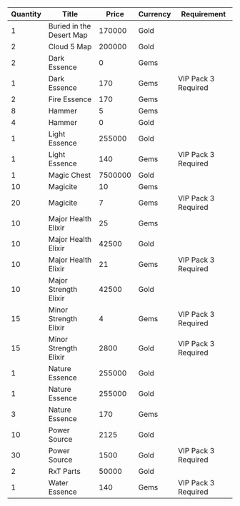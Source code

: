 | Quantity | Title | Price | Currency |  Requirement |
| -------- | ----- | ----- | -------- |  ----------- |
| 1 | Buried in the Desert Map | 170000 | Gold |  |
| 2 | Cloud 5 Map | 200000 | Gold |  |
| 2 | Dark Essence | 0 | Gems |  |
| 1 | Dark Essence | 170 | Gems | VIP Pack 3 Required |
| 2 | Fire Essence | 170 | Gems |  |
| 8 | Hammer | 5 | Gems |  |
| 4 | Hammer | 0 | Gold |  |
| 1 | Light Essence | 255000 | Gold |  |
| 1 | Light Essence | 140 | Gems | VIP Pack 3 Required |
| 1 | Magic Chest | 7500000 | Gold |  |
| 10 | Magicite | 10 | Gems |  |
| 20 | Magicite | 7 | Gems | VIP Pack 3 Required |
| 10 | Major Health Elixir | 25 | Gems |  |
| 10 | Major Health Elixir | 42500 | Gold |  |
| 10 | Major Health Elixir | 21 | Gems | VIP Pack 3 Required |
| 10 | Major Strength Elixir | 42500 | Gold |  |
| 15 | Minor Strength Elixir | 4 | Gems | VIP Pack 3 Required |
| 15 | Minor Strength Elixir | 2800 | Gold | VIP Pack 3 Required |
| 1 | Nature Essence | 255000 | Gold |  |
| 1 | Nature Essence | 255000 | Gold |  |
| 3 | Nature Essence | 170 | Gems |  |
| 10 | Power Source | 2125 | Gold |  |
| 30 | Power Source | 1500 | Gold | VIP Pack 3 Required |
| 2 | RxT Parts | 50000 | Gold |  |
| 1 | Water Essence | 140 | Gems | VIP Pack 3 Required |
